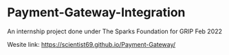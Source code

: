 # Payment-Gateway-Integration
An internship project done under The Sparks Foundation for GRIP Feb 2022

Wesite link: https://scientist69.github.io/Payment-Gateway/
